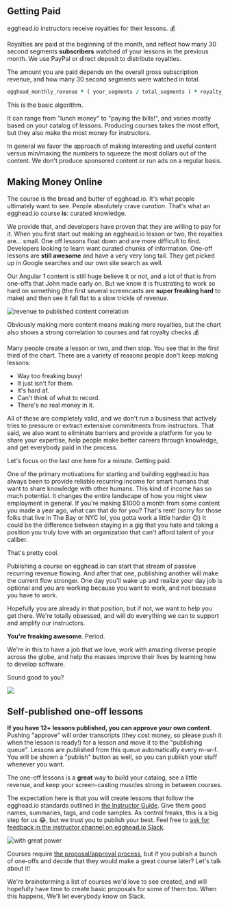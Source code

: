 ## Getting Paid

egghead.io instructors receive royalties for their lessons. :moneybag:

Royalties are paid at the beginning of the month, and reflect how many 30 second segments **subscribers** watched of your lessons in the previous month. We use PayPal or direct deposit to distribute royalties.

The amount you are paid depends on the overall gross subscription revenue, and how many 30 second segments were watched in total.

``` ruby
egghead_monthly_revenue * ( your_segments / total_segments ) * royalty_percent
```

This is the basic algorithm.

It can range from "lunch money" to "paying the bills!", and varies mostly based on your catalog of lessons. Producing courses takes the most effort, but they also make the most money for instructors.

In general we favor the approach of making interesting and useful content versus min/maxing the numbers to squeeze the most dollars out of the content. We don't produce sponsored content or run ads on a regular basis.

## Making Money Online

The course is the bread and butter of egghead.io. It's what people ultimately want to see. People absolutely crave _curation_. That's what an egghead.io course **is**: curated knowledge.

We provide that, and developers have proven that they are willing to pay for it. When you first start out making an egghead.io lesson or two, the royalties are... small. One off lessons float down and are more difficult to find. Developers looking to learn want curated chunks of information. One-off lessons are **still awesome** and have a very very long tail. They get picked up in Google searches and our own site search as well.

Our Angular 1 content is still huge believe it or not, and a lot of that is from one-offs that John made early on. But we know it is frustrating to work so hard on something (the first several screencasts are **super freaking hard** to make) and then see it fall flat to a slow trickle of revenue.

![revenue to published content correlation](https://d3vv6lp55qjaqc.cloudfront.net/items/331g2M3j0b2D1H02390k/Screen%20Shot%202016-09-29%20at%203.33.38%20PM.png?v=5aac1ea6)

Obviously making more content means making more royalties, but the chart also shows a strong correlation to courses and fat royalty checks 💰

Many people create a lesson or two, and then stop. You see that in the first third of the chart. There are a variety of reasons people don't keep making lessons:

* Way too freaking busy!
* It just isn't for them.
* It's hard af.
* Can't think of what to record.
* There's no real money in it.

All of these are completely valid, and we don't run a business that actively tries to pressure or extract extensive commitments from instructors. That said, we also want to eliminate barriers and provide a platform for you to share your expertise, help people make better careers through knowledge, and get everybody paid in the process.

Let's focus on the last one here for a minute. Getting paid.

One of the primary motivations for starting and building egghead.io has always been to provide reliable recurring income for smart humans that want to share knowledge with other humans. This kind of income has so much potential. It changes the entire landscape of how you might view employment in general. If you're making $1000 a month from some content you made a year ago, what can that do for you? That's rent! (sorry for those folks that live in The Bay or NYC lol, you gotta work a little harder 😉) It could be the difference between staying in a gig that you hate and taking a position you truly love with an organization that can't afford talent of your caliber.

That's pretty cool.

Publishing a course on egghead.io can start that stream of passive recurring revenue flowing. And after that one, publishing another will make the current flow stronger. One day you'll wake up and realize your day job is optional and you are working because you want to work, and not because you have to work.

Hopefully you are already in that position, but if not, we want to help you get there. We're totally obsessed, and will do everything we can to support and amplify our instructors.

**You're freaking awesome**. Period. 

We're in this to have a job that we love, work with amazing diverse people across the globe, and help the masses improve their lives by learning how to develop software.

Sound good to you?

![](https://d3vv6lp55qjaqc.cloudfront.net/items/3v3m2i0j1k3g0p1q070z/Image%202016-09-29%20at%201.48.51%20PM.gif?v=25e3f936)

## Self-published one-off lessons

**If you have 12+ lessons published, you can approve your own content**. Pushing "approve" will order transcripts (they cost money, so please push it when the lesson is ready!) for a lesson and move it to the "publishing queue". Lessons are published from this queue automatically every m-w-f. You will be shown a "publish" button as well, so you can publish your stuff whenever you want. 

The one-off lessons is a **great** way to build your catalog, see a little revenue, and keep your screen-casting muscles strong in between courses.

The expectation here is that you will create lessons that follow the egghead.io standards outlined in [the Instructor Guide](https://instructor.egghead.io). Give them good names, summaries, tags, and code samples. As control freaks, this is a big step for us 😂, but we trust you to publish your best. Feel free to [ask for feedback in the instructor channel on egghead.io Slack](https://eggheadio.slack.com/archives/egghead-instructors).

![with great power](https://d3vv6lp55qjaqc.cloudfront.net/items/1X3d0U2x2I3Y060s1s0B/Image%202016-09-29%20at%204.44.02%20PM.gif?v=def0754b)

Courses require [the proposal/approval process](https://instructor.egghead.io/03-creating-courses/create-courses.html), but if you publish a bunch of one-offs and decide that they would make a great course later? Let's talk about it!

We're brainstorming a list of courses we'd love to see created, and will hopefully have time to create basic proposals for some of them too. When this happens, We'll let everybody know on Slack. 
